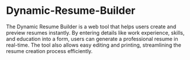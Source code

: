 # Dynamic-Resume-Builder
The Dynamic Resume Builder is a web tool that helps users create and preview resumes instantly. By entering details like work experience, skills, and education into a form, users can generate a professional resume in real-time. The tool also allows easy editing and printing, streamlining the resume creation process efficiently.
